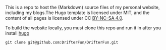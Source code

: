 This is a repo to host the (Markdown) source files of my personal website, including my blogs.The Hugo template is licensed under MIT, and the content of all pages is licensed under CC [BY-NC-SA 4.0](https://creativecommons.org/licenses/by-nc-sa/4.0/).

To build the website locally, you must clone this repo and run it in after you install [hugo](https://gohugo.io/)

```
git clone git@github.com:DrifterFun/DrifterFun.git
```
